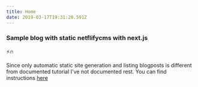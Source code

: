 ```yaml
---
title: Home
date: 2019-03-17T19:31:20.591Z
---
```

### Sample blog with static netflifycms with next.js

⚡️🔥


Since only automatic static site generation and listing blogposts is different from documented tutorial I've not documented rest. You can find instructions [here](https://www.netlifycms.org/docs/nextjs/)

